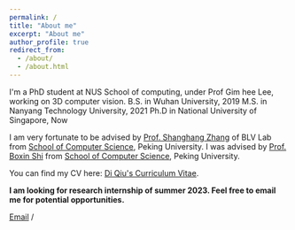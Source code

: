 ```yaml
---
permalink: /
title: "About me"
excerpt: "About me"
author_profile: true
redirect_from: 
  - /about/
  - /about.html
---
```


I'm a PhD student at NUS School of computing, under Prof Gim hee Lee, working on 3D computer vision. 
B.S. in Wuhan University, 2019
M.S. in Nanyang Technology University, 2021
Ph.D in National University of Singapore, Now

I am very fortunate to be advised by [Prof. Shanghang Zhang](https://www.shanghangzhang.com/) of BLV Lab from [School of Computer Science](https://cs.pku.edu.cn/), Peking University. I was advised by [Prof. Boxin Shi](https://ci.idm.pku.edu.cn/) from [School of Computer Science](https://cs.pku.edu.cn/), Peking University.

You can find my CV here: [Di Qiu's Curriculum Vitae](../assets/Curriculum_Vitae.pdf).

**I am looking for research internship of summer 2023. Feel free to email me for potential opportunities.**

[Email](jinnan.c@nus.edu.sg) / 
